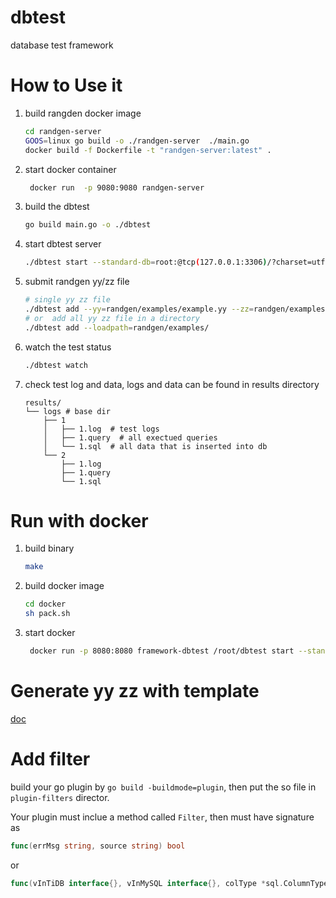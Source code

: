 # dbtest
database test framework


# How to Use it

1. build rangden docker image
    ```bash
    cd randgen-server
    GOOS=linux go build -o ./randgen-server  ./main.go
    docker build -f Dockerfile -t "randgen-server:latest" .
    ```

2. start docker container
    ```bash
     docker run  -p 9080:9080 randgen-server 
    ```

3. build the dbtest
    ```bash
    go build main.go -o ./dbtest
    ```

4. start dbtest server
    ```bash
    ./dbtest start --standard-db=root:@tcp(127.0.0.1:3306)/?charset=utf8&parseTime=True&loc=Local --test-db=root:@tcp(127.0.0.1:4000)/?charset=utf8&parseTime=True&loc=Local
    ```

5. submit randgen yy/zz file
    ```bash
    # single yy zz file
    ./dbtest add --yy=randgen/examples/example.yy --zz=randgen/examples/example.zz
    # or  add all yy zz file in a directory
    ./dbtest add --loadpath=randgen/examples/
    ```
6.  watch the test status
    ```bash
    ./dbtest watch
    ```
    
7. check test log and data, logs and data can be found in results directory
    ```
    results/
    └── logs # base dir
        ├── 1
        │   ├── 1.log  # test logs
        │   ├── 1.query  # all exectued queries
        │   └── 1.sql  # all data that is inserted into db
        └── 2
            ├── 1.log
            ├── 1.query
            └── 1.sql
    
    ```
    
# Run with docker 

1. build binary
    ```bash
    make 
    ```
2. build docker image
   ```bash
   cd docker
   sh pack.sh
   ```
3. start docker    
    ```bash
     docker run -p 8080:8080 framework-dbtest /root/dbtest start --standard-db="root:@tcp(172.16.4.65:31175)/?charset=utf8&parseTime=True&loc=Local" --test-db="root:@tcp(172.16.4.65:30453)/?charset=utf8&parseTime=True&loc=Local"
    ```
    
    
# Generate yy zz with template

[doc](randgen-server/autoyyzz)

# Add filter

build your go plugin by `go build -buildmode=plugin`, then put the so file in 
`plugin-filters` director.

Your plugin must inclue a method called `Filter`, then must have signature as 

```go
func(errMsg string, source string) bool
```

or 

```go
func(vInTiDB interface{}, vInMySQL interface{}, colType *sql.ColumnType) bool
```
